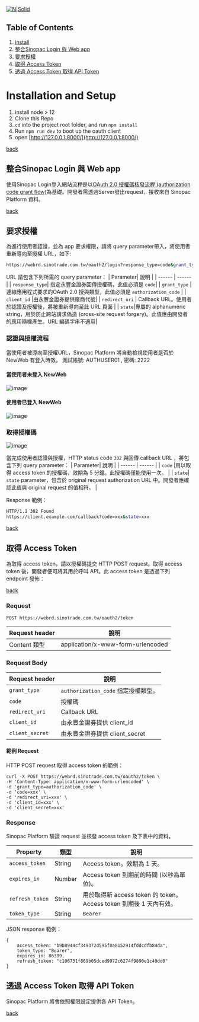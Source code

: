 
[![N|Solid](https://www.sinotrade.com.tw/img/theme/sino_logo.png)](https://www.sinotrade.com.tw/newweb)

<a id='top'></a>
## Table of Contents

1. [install](#install)
2. [整合Sinopac Login 與 Web app](#integration)
3. [要求授權](#requestAuth)
4. [取得 Access Token](#accessToken)
5. [透過 Access Token 取得 API Token](#getApiToken)

<a id='install'></a>
# Installation and Setup

1. install node > 12
2. Clone this Repo
3. `cd` into the project root folder, and run `npm install`
4. Run `npm run dev` to boot up the oauth client
4. open [http://127.0.0.1:8000/](http://127.0.0.1:8000/)

[back](#top)

<a id='integration'></a>
## 整合Sinopac Login 與 Web app

使用Sinopac Login登入網站流程是以[OAuth 2.0 授權碼核發流程 (authorization code grant flow)](https://tools.ietf.org/html/rfc6749)為基礎。開發者需透過Server發出request，接收來自 Sinopac Platform 資料。

[back](#top)

<a id='requestAuth'></a>
## 要求授權

為進行使用者認證，並為 app 要求權限，請將 query parameter帶入，將使用者重新導向至授權 URL，如下:
```sh
https://webrd.sinotrade.com.tw/oauth2/login?response_type=code&grant_type=authorization_code&client_id=xxx&redirect_uri=xxx&state=xxx
```
URL 請包含下列所需的 query parameter：
| Parameter| 說明 |
| ------ | ------ |
| `response_type`| 指定永豐金證券回傳授權碼，此值必須是 `code`|
| `grant_type` | 連線應用程式要求的OAuth 2.0 授與類型，此值必須是 `authorization_code` |
| `client_id` |由永豐金證券提供廠商代號|
| `redirect_uri` | Callback URL。使用者於認證及授權後，將被重新導向至此 URL 頁面 |
| `state`|專屬的 alphanumeric string，用於防止跨站請求偽造 (cross-site request forgery)。此值應由開發者的應用隨機產生。URL 編碼字串不適用|


### 認證與授權流程

當使用者被導向至授權URL，Sinopac Platform 將自動檢視使用者是否於 NewWeb 有登入時效。
測試帳號: AUTHUSER01 , 密碼: 2222

#### 當使用者未登入 NewWeb
![image](https://github.com/Sinotrade/sinopac_oauth2_client/blob/master/images/login.png)

#### 使用者已登入 NewWeb
![image](https://github.com/Sinotrade/sinopac_oauth2_client/blob/master/images/continue-login.png)

### 取得授權碼
![image](https://github.com/Sinotrade/sinopac_oauth2_client/blob/master/images/auth.png)

當完成使用者認證與授權，HTTP status code `302` 與回傳 callback URL ，將包含下列 query parameter：
| Parameter| 說明 |
| ------ | ------ |
| `code` |用以取得 access token 的授權碼，效期為 5 分鐘。此授權碼僅能使用一次。 |
| `state`| `state` parameter，包含於 original request authorization URL 中。開發者應確認此值與 original request 的值相符。 |

Response 範例：
```sh
HTTP/1.1 302 Found
https://client.example.com/callback?code=xxx&state=xxx
```
[back](#top)

<a id='accessToken'></a>
## 取得 Access Token
為取得 access token，請以授權碼提交 HTTP POST request。取得 access token 後，開發者便可將其用於呼叫 API。此 access token 是透過下列 endpoint 發佈：

[back](#top)

### Request
```
POST https://webrd.sinotrade.com.tw/oauth2/token
```
| Request header| 說明 |
| ------ | ------ |
| Content 類型|application/x-www-form-urlencoded |

### Request Body
| Request header| 說明 |
| ------ | ------ |
| `grant_type`|`authorization_code` 指定授權類型。 |
| `code`|授權碼 |
| `redirect_uri`|Callback URL|
| `client_id`|由永豐金證券提供 client_id |
| `client_secret`|由永豐金證券提供 client_secret  |

#### 範例 Request
HTTP POST request 取得 access token 的範例：
```
curl -X POST https://webrd.sinotrade.com.tw/oauth2/token \
-H 'Content-Type: application/x-www-form-urlencoded' \
-d 'grant_type=authorization_code' \
-d 'code=xxx' \
-d 'redirect_uri=xxx' \
-d 'client_id=xxx' \
-d 'client_secret=xxx'
```
### Response
Sinopac Platform 驗證 request 並核發 access token 及下表中的資料。

| Property| 類型 | 說明 |
| ------ | ------ |------ |
| `access_token`|String|Access token。效期為 1 天。 |
| `expires_in`|Number|Access token 到期前的時間 (以秒為單位)。|
| `refresh_token`|String|用於取得新 access token 的 token。Access token 到期後 1 天內有效。|
| `token_type`|String|`Bearer` |

JSON response 範例：
```
{
	access_token: "b9b8944cf349372d595f8a8152914fddcdfb84da",
	token_type: "Bearer",
	expires_in: 86399,
	refresh_token: "c106731f869b05dced9972c6274f9890e1c49dd0"
}
```

<a id='getApiToken'></a>
## 透過 Access Token 取得 API Token
Sinopac Platform 將會依照權限設定提供各 API Token。

[back](#top)

